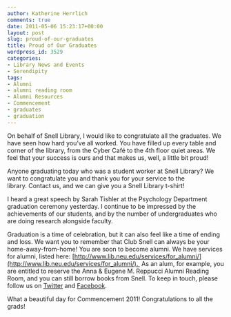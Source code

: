 ```yaml
---
author: Katherine Herrlich
comments: true
date: 2011-05-06 15:23:17+00:00
layout: post
slug: proud-of-our-graduates
title: Proud of Our Graduates
wordpress_id: 3529
categories:
- Library News and Events
- Serendipity
tags:
- Alumni
- alumni reading room
- Alumni Resources
- Commencement
- graduates
- graduation
---
```


On behalf of Snell Library, I would like to congratulate all the graduates. We have seen how hard you’ve all worked. You have filled up every table and corner of the library, from the Cyber Café to the 4th floor quiet areas. We feel that your success is ours and that makes us, well, a little bit proud!

Anyone graduating today who was a student worker at Snell Library? We want to congratulate you and thank you for your service to the library. Contact us, and we can give you a Snell Library t-shirt!

I heard a great speech by Sarah Tishler at the Psychology Department graduation ceremony yesterday. I continue to be impressed by the achievements of our students, and by the number of undergraduates who are doing research alongside faculty. 

Graduation is a time of celebration, but it can also feel like a time of ending and loss. We want you to remember that Club Snell can always be your home-away-from-home! You are soon to become alumni. We have services for alumni, listed here: [http://www.lib.neu.edu/services/for_alumni/](http://www.lib.neu.edu/services/for_alumni/).  As an alum, for example, you are entitled to reserve the Anna & Eugene M. Reppucci Alumni Reading Room, and you can still borrow books from Snell. To keep in touch, please follow us on [Twitter](http://twitter.com/clubsnell) and [Facebook](http://www.facebook.com/pages/Northeastern-University-Libraries/71520567525).

What a beautiful day for Commencement 2011! Congratulations to all the grads!
